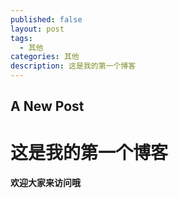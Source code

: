 ```yaml
---
published: false
layout: post
tags:
  - 其他
categories: 其他
description: 这是我的第一个博客
---
```

## A New Post
# 这是我的第一个博客
#### 欢迎大家来访问哦